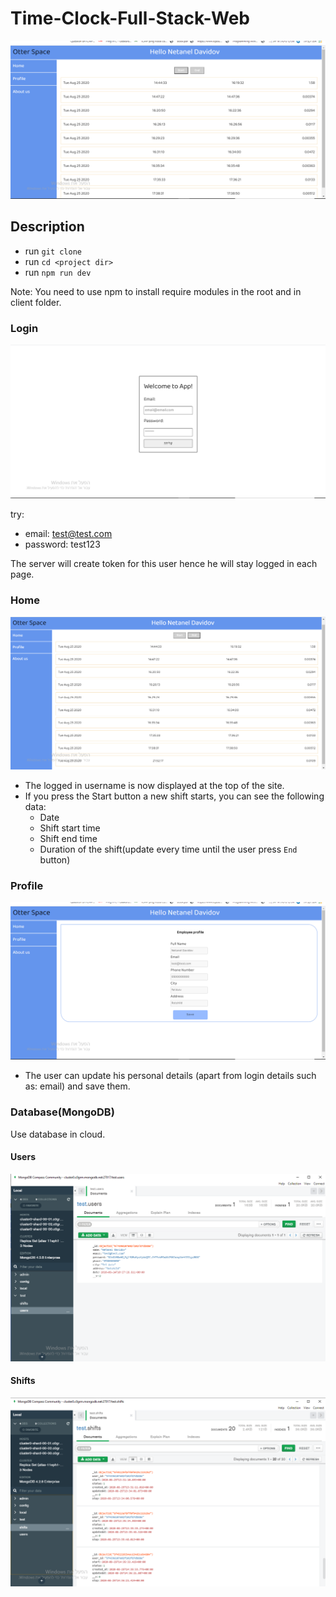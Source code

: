 # Time-Clock-Full-Stack-Web
![](https://github.com/netanel208/Time-Clock-Web/blob/master/images/%E2%80%8F%E2%80%8F1.PNG)

## Description
- run `git clone`
- run `cd <project dir>`
- run `npm run dev`

Note: You need to use npm to install require modules in the root and in client folder.

### Login
![](https://github.com/netanel208/Time-Clock-Web/blob/master/images/2.PNG)

try: 
- email: test@test.com
- password: test123

The server will create token for this user hence he will stay logged in each page.

### Home
![](https://github.com/netanel208/Time-Clock-Web/blob/master/images/6.PNG)

- The logged in username is now displayed at the top of the site.
- If you press the Start button a new shift starts, you can see the following data:
  - Date
  - Shift start time
  - Shift end time
  - Duration of the shift(update every time until the user press `End` button)
  
### Profile
![](https://github.com/netanel208/Time-Clock-Web/blob/master/images/%E2%80%8F%E2%80%8F3.PNG)

- The user can update his personal details (apart from login details such as: email) and save them.

### Database(MongoDB)
Use database in cloud.

#### Users
![](https://github.com/netanel208/Time-Clock-Web/blob/master/images/4.PNG)

#### Shifts
![](https://github.com/netanel208/Time-Clock-Web/blob/master/images/%E2%80%8F%E2%80%8F5.PNG)
